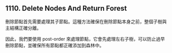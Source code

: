 ## 1110. Delete Nodes And Return Forest

刪除節點首先需要處理其子節點。這種方法確保在刪除節點本身之前，整個子樹與主結構正確分離。

因此，我們要使用 post-order 來處理節點，它會先處理左右子樹，可以防止過早刪除節點，並確保所有節點都正確添加到森林中。
